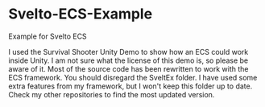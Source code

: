 # Svelto-ECS-Example
Example for Svelto ECS

I used the Survival Shooter Unity Demo to show how an ECS could work inside Unity. I am not sure what the license of this demo is, so please be aware of it. 
Most of the source code has been rewritten to work with the ECS framework.
You should disregard the SveltEx folder. I have used some extra features from my framework, but I won't keep this folder up to date. Check my other repositories to find the most updated version.
